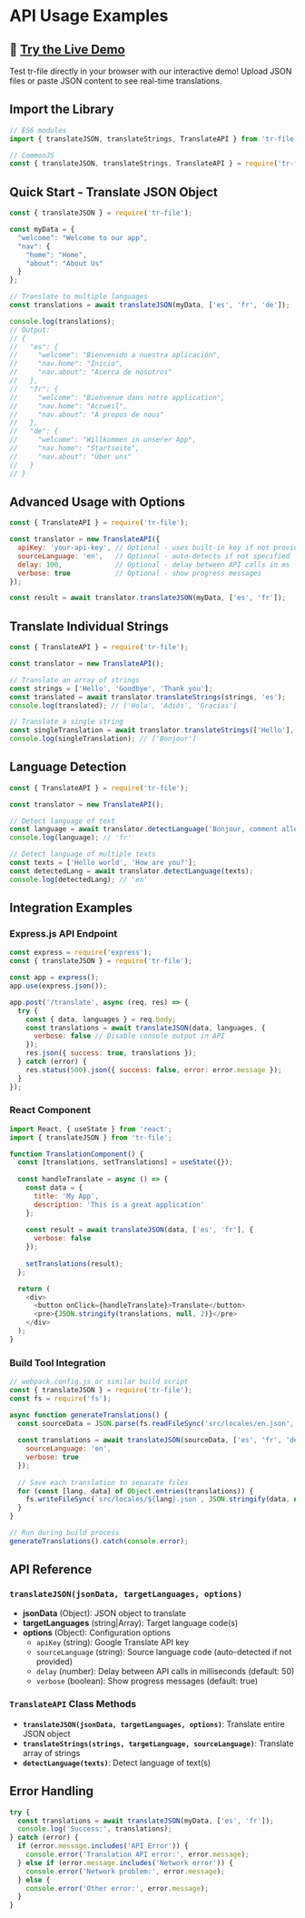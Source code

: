 # API Usage Examples

## 🚀 [Try the Live Demo](https://tr-file.checkleaked.cc)

Test tr-file directly in your browser with our interactive demo! Upload JSON files or paste JSON content to see real-time translations.

## Import the Library

```javascript
// ES6 modules
import { translateJSON, translateStrings, TranslateAPI } from 'tr-file';

// CommonJS
const { translateJSON, translateStrings, TranslateAPI } = require('tr-file');
```

## Quick Start - Translate JSON Object

```javascript
const { translateJSON } = require('tr-file');

const myData = {
  "welcome": "Welcome to our app",
  "nav": {
    "home": "Home",
    "about": "About Us"
  }
};

// Translate to multiple languages
const translations = await translateJSON(myData, ['es', 'fr', 'de']);

console.log(translations);
// Output:
// {
//   "es": {
//     "welcome": "Bienvenido a nuestra aplicación",
//     "nav.home": "Inicio",
//     "nav.about": "Acerca de nosotros"
//   },
//   "fr": {
//     "welcome": "Bienvenue dans notre application",
//     "nav.home": "Accueil",
//     "nav.about": "À propos de nous"
//   },
//   "de": {
//     "welcome": "Willkommen in unserer App",
//     "nav.home": "Startseite",
//     "nav.about": "Über uns"
//   }
// }
```

## Advanced Usage with Options

```javascript
const { TranslateAPI } = require('tr-file');

const translator = new TranslateAPI({
  apiKey: 'your-api-key', // Optional - uses built-in key if not provided
  sourceLanguage: 'en',   // Optional - auto-detects if not specified
  delay: 100,             // Optional - delay between API calls in ms
  verbose: true           // Optional - show progress messages
});

const result = await translator.translateJSON(myData, ['es', 'fr']);
```

## Translate Individual Strings

```javascript
const { TranslateAPI } = require('tr-file');

const translator = new TranslateAPI();

// Translate an array of strings
const strings = ['Hello', 'Goodbye', 'Thank you'];
const translated = await translator.translateStrings(strings, 'es');
console.log(translated); // ['Hola', 'Adiós', 'Gracias']

// Translate a single string
const singleTranslation = await translator.translateStrings(['Hello'], 'fr');
console.log(singleTranslation); // ['Bonjour']
```

## Language Detection

```javascript
const { TranslateAPI } = require('tr-file');

const translator = new TranslateAPI();

// Detect language of text
const language = await translator.detectLanguage('Bonjour, comment allez-vous?');
console.log(language); // 'fr'

// Detect language of multiple texts
const texts = ['Hello world', 'How are you?'];
const detectedLang = await translator.detectLanguage(texts);
console.log(detectedLang); // 'en'
```

## Integration Examples

### Express.js API Endpoint

```javascript
const express = require('express');
const { translateJSON } = require('tr-file');

const app = express();
app.use(express.json());

app.post('/translate', async (req, res) => {
  try {
    const { data, languages } = req.body;
    const translations = await translateJSON(data, languages, {
      verbose: false // Disable console output in API
    });
    res.json({ success: true, translations });
  } catch (error) {
    res.status(500).json({ success: false, error: error.message });
  }
});
```

### React Component

```javascript
import React, { useState } from 'react';
import { translateJSON } from 'tr-file';

function TranslationComponent() {
  const [translations, setTranslations] = useState({});
  
  const handleTranslate = async () => {
    const data = {
      title: 'My App',
      description: 'This is a great application'
    };
    
    const result = await translateJSON(data, ['es', 'fr'], {
      verbose: false
    });
    
    setTranslations(result);
  };

  return (
    <div>
      <button onClick={handleTranslate}>Translate</button>
      <pre>{JSON.stringify(translations, null, 2)}</pre>
    </div>
  );
}
```

### Build Tool Integration

```javascript
// webpack.config.js or similar build script
const { translateJSON } = require('tr-file');
const fs = require('fs');

async function generateTranslations() {
  const sourceData = JSON.parse(fs.readFileSync('src/locales/en.json', 'utf8'));
  
  const translations = await translateJSON(sourceData, ['es', 'fr', 'de', 'it'], {
    sourceLanguage: 'en',
    verbose: true
  });
  
  // Save each translation to separate files
  for (const [lang, data] of Object.entries(translations)) {
    fs.writeFileSync(`src/locales/${lang}.json`, JSON.stringify(data, null, 2));
  }
}

// Run during build process
generateTranslations().catch(console.error);
```

## API Reference

### `translateJSON(jsonData, targetLanguages, options)`
- **jsonData** (Object): JSON object to translate
- **targetLanguages** (string|Array): Target language code(s)
- **options** (Object): Configuration options
  - `apiKey` (string): Google Translate API key
  - `sourceLanguage` (string): Source language code (auto-detected if not provided)
  - `delay` (number): Delay between API calls in milliseconds (default: 50)
  - `verbose` (boolean): Show progress messages (default: true)

### `TranslateAPI` Class Methods
- **`translateJSON(jsonData, targetLanguages, options)`**: Translate entire JSON object
- **`translateStrings(strings, targetLanguage, sourceLanguage)`**: Translate array of strings
- **`detectLanguage(texts)`**: Detect language of text(s)

## Error Handling

```javascript
try {
  const translations = await translateJSON(myData, ['es', 'fr']);
  console.log('Success:', translations);
} catch (error) {
  if (error.message.includes('API Error')) {
    console.error('Translation API error:', error.message);
  } else if (error.message.includes('Network error')) {
    console.error('Network problem:', error.message);
  } else {
    console.error('Other error:', error.message);
  }
}
```

